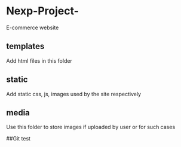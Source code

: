 # Nexp-Project-
E-commerce website

## templates
Add html files in this folder

## static
Add static css, js, images used by the site respectively

## media
Use this folder to store images if uploaded by user or for such cases

##Git test